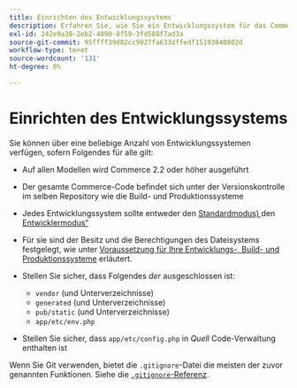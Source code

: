 ```yaml
---
title: Einrichten des Entwicklungssystems
description: Erfahren Sie, wie Sie ein Entwicklungssystem für das Commerce-Programm einrichten.
exl-id: 242e9a38-2eb2-4090-8f59-3fd588f7ad3a
source-git-commit: 95ffff39d82cc9027fa633dffedf15193040802d
workflow-type: tm+mt
source-wordcount: '131'
ht-degree: 0%

---
```


# Einrichten des Entwicklungssystems

Sie können über eine beliebige Anzahl von Entwicklungssystemen verfügen, sofern Folgendes für alle gilt:

- Auf allen Modellen wird Commerce 2.2 oder höher ausgeführt
- Der gesamte Commerce-Code befindet sich unter der Versionskontrolle im selben Repository wie die Build- und Produktionssysteme
- Jedes Entwicklungssystem sollte entweder den [Standardmodus) ](../bootstrap/application-modes.md#default-mode) den [Entwicklermodus“ ](../bootstrap/application-modes.md#developer-mode)
- Für sie sind der Besitz und die Berechtigungen des Dateisystems festgelegt, wie unter [Voraussetzung für Ihre Entwicklungs-, Build- und Produktionssysteme](../deployment/technical-details.md) erläutert.
- Stellen Sie sicher, dass Folgendes _der_ ausgeschlossen ist:

   - `vendor` (und Unterverzeichnisse)
   - `generated` (und Unterverzeichnisse)
   - `pub/static` (und Unterverzeichnisse)
   - `app/etc/env.php`

- Stellen Sie sicher, dass `app/etc/config.php` in _Quell_ Code-Verwaltung enthalten ist

Wenn Sie Git verwenden, bietet die `.gitignore`-Datei die meisten der zuvor genannten Funktionen. Siehe die [`.gitignore`-Referenz](../reference/config-reference-gitignore.md).
